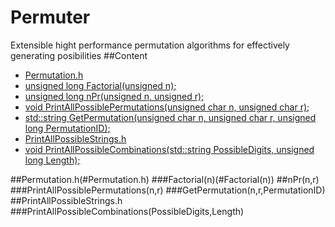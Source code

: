 # Permuter
Extensible hight performance permutation algorithms for effectively generating posibilities
##Content
 - [Permutation.h](#Permutation.h)
  - [unsigned long Factorial(unsigned n);](#Factorial(n))
  - [unsigned long nPr(unsigned n, unsigned r);](#nPr(n,r))
  - [void PrintAllPossiblePermutations(unsigned char n, unsigned char r);](#PrintAllPossiblePermutations(n,r))
  - [std::string GetPermutation(unsigned char n, unsigned char r, unsigned long PermutationID);](GetPermutation(n,r,PermutationID))
 - [PrintAllPossibleStrings.h](#PrintAllPossibleStrings.h)
  - [void PrintAllPossibleCombinations(std::string PossibleDigits, unsigned long Length);](#PrintAllPossibleCombinations(PossibleDigits,Length))
  
##Permutation.h(#Permutation.h)
###Factorial(n)(#Factorial(n))
##nPr(n,r)
###PrintAllPossiblePermutations(n,r)
###GetPermutation(n,r,PermutationID)
##PrintAllPossibleStrings.h
###PrintAllPossibleCombinations(PossibleDigits,Length)
